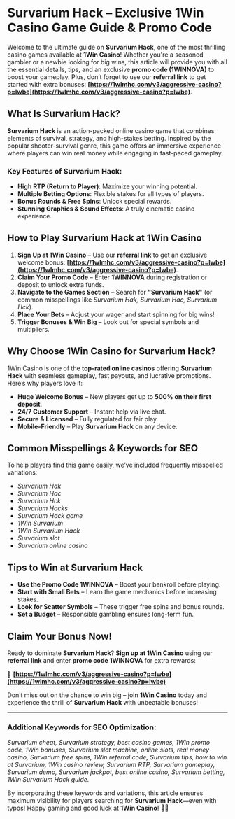 # Survarium Hack – Exclusive 1Win Casino Game Guide & Promo Code  

Welcome to the ultimate guide on **Survarium Hack**, one of the most thrilling casino games available at **1Win Casino**! Whether you're a seasoned gambler or a newbie looking for big wins, this article will provide you with all the essential details, tips, and an exclusive **promo code (1WINNOVA)** to boost your gameplay. Plus, don’t forget to use our **referral link** to get started with extra bonuses: **[https://1wlmhc.com/v3/aggressive-casino?p=lwbe](https://1wlmhc.com/v3/aggressive-casino?p=lwbe)**.  

## What Is Survarium Hack?  

**Survarium Hack** is an action-packed online casino game that combines elements of survival, strategy, and high-stakes betting. Inspired by the popular shooter-survival genre, this game offers an immersive experience where players can win real money while engaging in fast-paced gameplay.  

### Key Features of Survarium Hack:  
- **High RTP (Return to Player)**: Maximize your winning potential.  
- **Multiple Betting Options**: Flexible stakes for all types of players.  
- **Bonus Rounds & Free Spins**: Unlock special rewards.  
- **Stunning Graphics & Sound Effects**: A truly cinematic casino experience.  

## How to Play Survarium Hack at 1Win Casino  

1. **Sign Up at 1Win Casino** – Use our **referral link** to get an exclusive welcome bonus: **[https://1wlmhc.com/v3/aggressive-casino?p=lwbe](https://1wlmhc.com/v3/aggressive-casino?p=lwbe)**.  
2. **Claim Your Promo Code** – Enter **1WINNOVA** during registration or deposit to unlock extra funds.  
3. **Navigate to the Games Section** – Search for **"Survarium Hack"** (or common misspellings like *Survarium Hak, Survarium Hac, Survarium Hck*).  
4. **Place Your Bets** – Adjust your wager and start spinning for big wins!  
5. **Trigger Bonuses & Win Big** – Look out for special symbols and multipliers.  

## Why Choose 1Win Casino for Survarium Hack?  

1Win Casino is one of the **top-rated online casinos** offering **Survarium Hack** with seamless gameplay, fast payouts, and lucrative promotions. Here’s why players love it:  

- **Huge Welcome Bonus** – New players get up to **500% on their first deposit**.  
- **24/7 Customer Support** – Instant help via live chat.  
- **Secure & Licensed** – Fully regulated for fair play.  
- **Mobile-Friendly** – Play **Survarium Hack** on any device.  

## Common Misspellings & Keywords for SEO  

To help players find this game easily, we’ve included frequently misspelled variations:  

- *Survarium Hak*  
- *Survarium Hac*  
- *Survarium Hck*  
- *Survarium Hacks*  
- *Survarium Hack game*  
- *1Win Survarium*  
- *1Win Survarium Hack*  
- *Survarium slot*  
- *Survarium online casino*  

## Tips to Win at Survarium Hack  

- **Use the Promo Code 1WINNOVA** – Boost your bankroll before playing.  
- **Start with Small Bets** – Learn the game mechanics before increasing stakes.  
- **Look for Scatter Symbols** – These trigger free spins and bonus rounds.  
- **Set a Budget** – Responsible gambling ensures long-term fun.  

## Claim Your Bonus Now!  

Ready to dominate **Survarium Hack**? **Sign up at 1Win Casino** using our **referral link** and enter **promo code 1WINNOVA** for extra rewards:  

🔗 **[https://1wlmhc.com/v3/aggressive-casino?p=lwbe](https://1wlmhc.com/v3/aggressive-casino?p=lwbe)**  

Don’t miss out on the chance to win big – join **1Win Casino** today and experience the thrill of **Survarium Hack** with unbeatable bonuses!  

---  

### Additional Keywords for SEO Optimization:  
*Survarium cheat, Survarium strategy, best casino games, 1Win promo code, 1Win bonuses, Survarium slot machine, online slots, real money casino, Survarium free spins, 1Win referral code, Survarium tips, how to win at Survarium, 1Win casino review, Survarium RTP, Survarium gameplay, Survarium demo, Survarium jackpot, best online casino, Survarium betting, 1Win Survarium Hack guide.*  

By incorporating these keywords and variations, this article ensures maximum visibility for players searching for **Survarium Hack**—even with typos! Happy gaming and good luck at **1Win Casino**! 🎰🔥